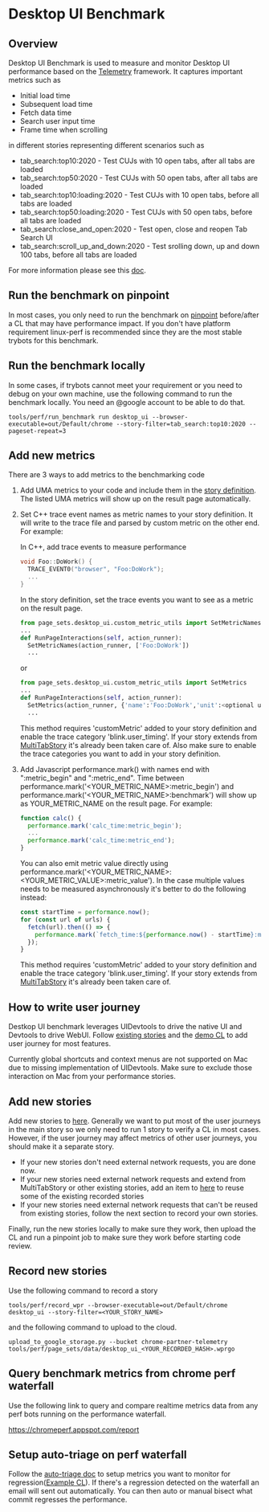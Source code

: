 # Desktop UI Benchmark

## Overview

Desktop UI Benchmark is used to measure and monitor Desktop UI performance based on the [Telemetry](https://chromium.googlesource.com/catapult/+/HEAD/telemetry/README.md) framework.
It captures important metrics such as

* Initial load time
* Subsequent load time
* Fetch data time
* Search user input time
* Frame time when scrolling

in different stories representing different scenarios such as
* tab_search:top10:2020 - Test CUJs with 10 open tabs, after all tabs are loaded
* tab_search:top50:2020 - Test CUJs with 50 open tabs, after all tabs are loaded
* tab_search:top10:loading:2020 - Test CUJs with 10 open tabs, before all tabs are loaded
* tab_search:top50:loading:2020 - Test CUJs with 50 open tabs, before all tabs are loaded
* tab_search:close_and_open:2020 - Test open, close and reopen Tab Search UI
* tab_search:scroll_up_and_down:2020 - Test srolling down, up and down 100 tabs, before all tabs are loaded


For more information please see this [doc](https://docs.google.com/document/d/1-1ijT7wt05hlBZmSKjX_DaTCzVqpxbfTM1y-j7kYHlc).

## Run the benchmark on pinpoint

In most cases, you only need to run the benchmark on [pinpoint](https://pinpoint-dot-chromeperf.appspot.com/) before/after a CL that may have performance impact. If you don't have platform requirement linux-perf is recommended since they are the most stable trybots for this benchmark.


## Run the benchmark locally

In some cases, if trybots cannot meet your requirement or you need to debug on your own machine, use the following command to run the benchmark locally. You need an @google account to be able to do that.

```
tools/perf/run_benchmark run desktop_ui --browser-executable=out/Default/chrome --story-filter=tab_search:top10:2020 --pageset-repeat=3
```

## Add new metrics

There are 3 ways to add metrics to the benchmarking code

1. Add UMA metrics to your code and include them in the [story definition](../../../../tools/perf/page_sets/desktop_ui/tab_search_story.py). The listed UMA metrics will show up on the result page automatically.
2. Set C++ trace event names as metric names to your story definition. It will write to the trace file and parsed by custom metric on the other end. For example:

    In C++, add trace events to measure performance
    ```c++
    void Foo::DoWork() {
      TRACE_EVENT0("browser", "Foo:DoWork");
      ...
    }
    ```

    In the story definition, set the trace events you want to see as a metric on the result page.
    ```python
    from page_sets.desktop_ui.custom_metric_utils import SetMetricNames
    ...
    def RunPageInteractions(self, action_runner):
      SetMetricNames(action_runner, ['Foo:DoWork'])
      ...
    ```
    or
    ```python
    from page_sets.desktop_ui.custom_metric_utils import SetMetrics
    ...
    def RunPageInteractions(self, action_runner):
      SetMetrics(action_runner, {'name':'Foo:DoWork','unit':<optional unit name>, 'description':<optional description>})
      ...
    ```

   This method requires 'customMetric' added to your story definition and enable the trace category 'blink.user_timing'. If your story extends from [MultiTabStory](../../../../tools/perf/page_sets/desktop_ui/multitab_story.py) it's already been taken care of. Also make sure to enable the trace categories you want to add in your story definition.

3. Add Javascript performance.mark() with names end with ":metric_begin" and ":metric_end". Time between performance.mark('<YOUR_METRIC_NAME>:metric_begin') and performance.mark('<YOUR_METRIC_NAME>:benchmark') will show up as YOUR_METRIC_NAME on the result page. For example:
   ```javascript
   function calc() {
     performance.mark('calc_time:metric_begin');
     ...
     performance.mark('calc_time:metric_end');
   }
   ```
   You can also emit metric value directly using performance.mark('<YOUR_METRIC_NAME>:<YOUR_METRIC_VALUE>:metric_value'). In the case multiple values needs to be measured asynchronously it's better to do the following instead:
   ```javascript
   const startTime = performance.now();
   for (const url of urls) {
     fetch(url).then(() => {
       performance.mark(`fetch_time:${performance.now() - startTime}:metric_value`);
     });
   }
   ```
   This method requires 'customMetric' added to your story definition and enable the trace category 'blink.user_timing'. If your story extends from [MultiTabStory](../../../../tools/perf/page_sets/desktop_ui/multitab_story.py) it's already been taken care of.

## How to write user journey

Destkop UI benchmark leverages UIDevtools to drive the native UI and Devtools to drive WebUI. Follow [existing stories](../../../../tools/perf/page_sets/desktop_ui/desktop_ui_stories.py) and the [demo CL](https://chromium-review.googlesource.com/c/chromium/src/+/2646447) to add user journey for most features.

Currently global shortcuts and context menus are not supported on Mac due to missing implementation of UIDevtools. Make sure to exclude those interaction on Mac from your performance stories.

## Add new stories

Add new stories to [here](../../../../tools/perf/page_sets/desktop_ui/desktop_ui_stories.py).
Generally we want to put most of the user journeys in the main story so we only need to run 1 story to verify a CL in most cases. However, if the user journey may affect metrics of other user journeys, you should make it a separate story.

- If your new stories don't need external network requests, you are done now.
- If your new stories need external network requests and extend from MultiTabStory or other existing stories, add an item to [here](../../../../tools/perf/page_sets/data/desktop_ui.json) to reuse some of the existing recorded stories
- If your new stories need external network requests that can't be reused from existing stories, follow the next section to record your own stories.

Finally, run the new stories locally to make sure they work, then upload the CL and run a pinpoint job to make sure they work before starting code review.

## Record new stories

Use the following command to record a story
```
tools/perf/record_wpr --browser-executable=out/Default/chrome desktop_ui --story-filter=<YOUR_STORY_NAME>
```
and the following command to upload to the cloud.
```
upload_to_google_storage.py --bucket chrome-partner-telemetry tools/perf/page_sets/data/desktop_ui_<YOUR_RECORDED_HASH>.wprgo
```

## Query benchmark metrics from chrome perf waterfall

Use the following link to query and compare realtime metrics data from any perf bots running on the performance waterfall.

https://chromeperf.appspot.com/report

## Setup auto-triage on perf waterfall

Follow the [auto-triage doc](http://go/chromeperf-auto-triage) to setup metrics you want to monitor for regression([Example CL](https://chrome-internal-review.googlesource.com/c/infra/infra_internal/+/3897062)).
If there's a regression detected on the waterfall an email will sent out automatically. You can then auto or manual bisect what commit regresses the performance.